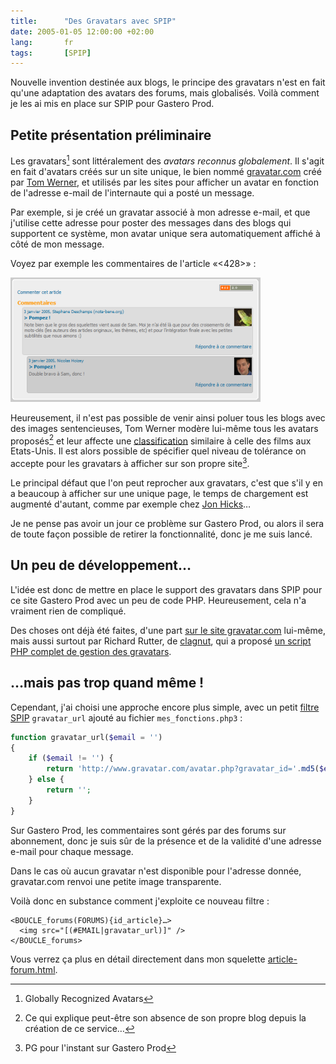 ```yaml
--- 
title:      "Des Gravatars avec SPIP" 
date: 2005-01-05 12:00:00 +02:00
lang:       fr 
tags:       [SPIP]
---
```


Nouvelle invention destinée aux blogs, le principe des gravatars n'est en fait qu'une adaptation des avatars des forums, mais globalisés. Voilà comment je les ai mis en place sur SPIP pour Gastero Prod.

## Petite présentation préliminaire

Les gravatars[^t1] sont littéralement des *avatars reconnus globalement*. Il s'agit en fait d'avatars créés sur un site unique, le bien nommé [gravatar.com](http://www.gravatar.com/) créé par [Tom Werner](http://www.mojombo.com/archives/000054.html), et utilisés par les sites pour afficher un avatar en fonction de l'adresse e-mail de l'internaute qui a posté un message.

Par exemple, si je créé un gravatar associé à mon adresse e-mail, et que j'utilise cette adresse pour poster des messages dans des blogs qui supportent ce système, mon avatar unique sera automatiquement affiché à côté de mon message.

Voyez par exemple les commentaires de l'article «<428>» :

![](gravatars.png)

Heureusement, il n'est pas possible de venir ainsi poluer tous les blogs avec des images sentencieuses, Tom Werner modère lui-même tous les avatars proposés[^t2] et leur affecte une [classification](http://www.gravatar.com/rating.php) similaire à celle des films aux Etats-Unis. Il est alors possible de spécifier quel niveau de tolérance on accepte pour les gravatars à afficher sur son propre site[^t3].

Le principal défaut que l'on peut reprocher aux gravatars, c'est que s'il y en a beaucoup à afficher sur une unique page, le temps de chargement est augmenté d'autant, comme par exemple chez [Jon Hicks](http://www.hicksdesign.co.uk/journal/631/)…

Je ne pense pas avoir un jour ce problème sur Gastero Prod, ou alors il sera de toute façon possible de retirer la fonctionnalité, donc je me suis lancé.

## Un peu de développement…

L'idée est donc de mettre en place le support des gravatars dans SPIP pour ce site Gastero Prod avec un peu de code PHP. Heureusement, cela n'a vraiment rien de compliqué.

Des choses ont déjà été faites, d'une part [sur le site gravatar.com](http://www.gravatar.com/implement.php#section_3_1) lui-même, mais aussi surtout par Richard Rutter, de [clagnut](http://www.clagnut.com/), qui a proposé [un script PHP complet de gestion des gravatars](http://www.clagnut.com/blog/1317/).

## …mais pas trop quand même !

Cependant, j'ai choisi une approche encore plus simple, avec un petit [filtre SPIP](http://www.spip.net/fr_article901.html) `gravatar_url` ajouté au fichier `mes_fonctions.php3` :

```php
function gravatar_url($email = '')
{
    if ($email != '') {
        return 'http://www.gravatar.com/avatar.php?gravatar_id='.md5($email).'&size=42&rating=PG';
    } else {
        return '';
    }
}
```

Sur Gastero Prod, les commentaires sont gérés par des forums sur abonnement, donc je suis sûr de la présence et de la validité d'une adresse e-mail pour chaque message.

Dans le cas où aucun gravatar n'est disponible pour l'adresse donnée, gravatar.com renvoi une petite image transparente.

Voilà donc en substance comment j'exploite ce nouveau filtre :

```
<BOUCLE_forums(FORUMS){id_article}…>
  <img src="[(#EMAIL|gravatar_url)]" />
</BOUCLE_forums>
```

Vous verrez ça plus en détail directement dans mon squelette [article-forum.html](http://www.gasteroprod.com/design/article-forum.html).

[^t1]: Globally Recognized Avatars

[^t2]: Ce qui explique peut-être son absence de son propre blog depuis la création de ce service…

[^t3]: PG pour l'instant sur Gastero Prod
